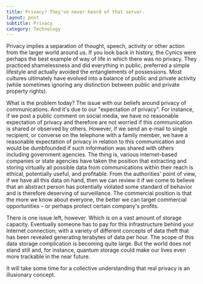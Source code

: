 ```yaml
---
title: Privacy? They've never heard of that server.
layout: post
subtitle: Privacy
category: Technology
---
```

Privacy implies a separation of thought, speech, activity or other action from the larger world around us. If you look back in history, the Cynics were perhaps the best example of way of life in which there was no privacy. They practiced shamelessness and did everything in public, preferred a simple lifestyle and actually avoided the entanglements of possessions. Most cultures ultimately have evolved into a balance of public and private activity (while sometimes ignoring any distinction between public and private property rights).

What is the problem today? The issue with our beliefs around privacy of communications. And it's due to our "expectation of privacy". For instance, if we post a public comment on social media, we have no reasonable expectation of privacy and therefore are not worried if this communication is shared or observed by others. However, if we send an e-mail to single recipient, or converse on the telephone with a family member, we have a reasonable expectation of privacy in relation to this communication and would be dumbfounded if such information was shared with others including government agencies. The thing is, various internet-based companies or state agencies have taken the position that extracting and storing virtually all possible data from communications within their reach is ethical, potentially useful, and profitable. From the authorities' point of view, if we have all this data on hand, then we can review it if we come to believe that an abstract person has potentially violated some standard of behavior and is therefore deserving of surveillance. The commercial position is that the more we know about everyone, the better we can target commercial opportunities – or perhaps protect certain company's profits.

There is one issue left, however. Which is on a vast amount of storage capacity. Eventually someone has to pay for this infrastructure behind your Internet connection; with a variety of different concepts of data theft that has been revealed generating terabytes of data per hour. The scope of this data storage complication is becoming quite large. But the world does not stand still and, for instance, quantum storage could make our lives even more trackable in the near future.

It will take some time for a collective understanding that real privacy is an illusionary concept.
